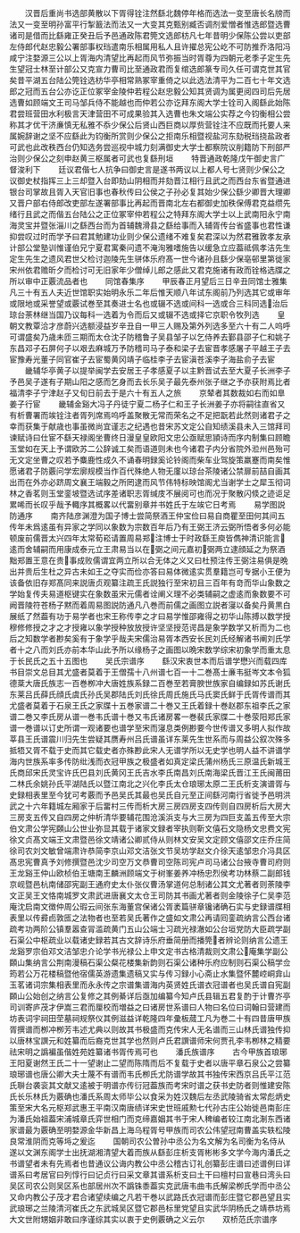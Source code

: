 <!-- { "loadSidebar": true } -->
　　汉晋后重尚书选部黄散以下胥得铨注然繇北魏停年格而选法一变至唐长名牓而法又一变至明孙富平行掣籖法而法又一大变其克甄别臧否调剂爱憎者惟选郎暨选曹诸司是借而比繇雍正癸丑后予邑通政陈君筦文选郎枋凡七年昔明少保陈公尝以吏部左侍郎代赵忠毅公署部事权珰遣南乐相属用私人且许擢总宪公屹不可防推乔洛阳冯咸宁注婺源三公以上胥海内清望比再起而风节弥振当时胥尊为四朝元老季子定生先生望冠士林至计部公又克宣力曹司比至通政君而复绾选郎篆专司久任可谓克世其官矣昔平湖五台陆公筦铨选枋华亭相常熟冢宰重倚之以此选法清平为二百七十年文选郎之冠而五台公亦讫正位冢宰金陵仲若程公赵忠毅公知其贤调为属更阅四司后先居选曹如顾端文王司马邹兵侍不能越也而仲若公亦讫拜东阁大学士铨司入阁繇此始陈君尝班营田水利极言天津营田不可成果验其入选曹也朱文端公实荐之今钧衡相公尝称其才优干济亷慎无私雅不忝少保公后贤山西巨商以厚赀营铨注不应既而托要人来属婉辞谢之坚不应繇此为钧衡所赏则少保公之拒南乐相暨视盐河东劾税珰挠盐政者可武也此改秩西台仍知选务尝巡视中城力刻满御史大学士都察院议削籍防下刑部严治则少保公之刻申赵黄三枢属者可武也复繇刑垣
　　特晋通政乾隆戊午御史言广督浚利下
　　廷议君偕七人抗争曰御史言是遂书两议以上都人号七贤则少保公之议御史杖指挥三上三却暨入台即劾山阴相而并劾晋江相行且武之而西台东省暨通进银台司掌故且胥入天官旧事也春秋传曰公侯之子孙必复其始少保公繇少卿晋大理卿又晋户部右侍郎改吏部左遂署部事比再起而晋南北左右都御史加秩保傅君克益缵先绪行且武之而偕五台陆公之正位冢宰仲若程公之特拜东阁大学士以上武南阳永宁南海灵宝并暨张淄川之繇西台而为首辅魏滑县之繇给事而入辅胥传台省盛事也君性谦抑尝叹过时而学予曰君其勉建功业则少保公遗绪不难复矣君深以为然君雅敦孝友承计部公堂塾训惟谨伯兄宁夏君寓秦问遗不淹洵雅嗜施告以缓急立应葢祗佩孝洁先生定生先生之遗风君世父检讨迦陵先生骈体乐府髙一世今诸孙且繇少保亳邨里第徙家宋州依君赡昕夕而检讨可无旧家年少僧绰儿郎之感此又君克施诸有政而铨格选牒之所以审中正覈流品者也
　　同馆春集序
　　甲辰春正月望后三日辛丑同馆士雅集凡三十有五人夫近世馆职实始明永乐二年后惟天顺八年试东阁前乃列选其它或审年或限地或采誉望或覈试巻至其奏进士名也或辍不选或间科一选或合三科同选治后琼台荼林继当国乃议每科一选着为令而后又或辍不选或择它京职令牧列选
　　皇朝文教覃洽才彦蔚兴选额浸益岁辛丑自一甲三人赐及第外列选多至六十有二人呜呼可谓盛矣乃歳未匝三期而太仓沈子防稽鲁子吴县邹子以乞侍养去鄞县邵子仁和姚子东昌邓子石屏何子以艰去麻城万予防稽司马子泰和梁子去宦晋孝感屠子平越王子去宦豫寿光董子同官崔子去宦蜀黄冈靖子临桂李子去宦滇苍溪李子海盐俞子去宦
　　畿辅华亭黄子以提举闽学去安居王子孝感夏子以主黔晋试去至大夏子长洲李子予邑吴子遂有子期山阳之感而乞身而去长乐吴子最先泰州张子继之予亦获附焉比者福清李子宁津赵子又旬日前去于是六十有五人之旅
　　京辇者其数裁如右而如臯姜子行宦
　　畿辅金谿大冯子丹徒宁夏二杨子仁和王子长洲姜子亦将嗣往直省又有析曹署而竢铨注者胥列席焉呜呼盖聚散无常而荣名之不足把翫若此然则诸君子之幸而获集于献歳也事虽微尚宜谨志之纪遇也昔宋苏文定公自知绩溪县未入三馆拜司谏赋诗曰仕宦不繇天禄阁坐曹终日漫皇皇欧阳文忠公亟赋思頴诗而序内制集曰顾瞻玉堂如在天上予谓欧苏二公辞诚工矣而语道则未也今诸君子内分省院外涖州邑殆可无文定坐曹之叹若予麋鹿性成久不诵春明録奚论铃阁而柴车业驾旋策羸蹇而南矣惟愿诸君子防覈问学宏廓规模当作百代殊绝人物无廑以琼台茶陵诸公禁扉前喆自画其出而在外亦必跻周文襄王端毅之所罔逮而风节伟特标映馆阁尤当谢学士之犀玉彻词林之香茗则玉堂銮坡暨选试序差诸职志胥缄庋不展阅可也而况于聚散闪倐之迹讵足累唏而长叹乎哉予輙序其概畧以代畱别章并书姓氏于左竢它日考焉
　　易学图説防通序
　　南齐陆彦渊澄为国子博士尝简祭酒王仲宝俭曰易自商瞿至田何其间五传年未爲逺虽有异家之学同以象数为宗数百年后乃有王弼王济云弼所悟者多何必能顿废前儒晋太兴四年太常荀崧请置周易郑注博士于时政繇王庾皆儁神清识能言逺而舍辅嗣而用康成泰元立王肃易当以在弼之间元嘉初弼两立逮顔延之为祭酒黜郑置王意在贵事成败儒谓宜两立所以合无体之义又曰杜预注传王弼注易俱是晩出并贵后生杜之异古未如王之夺实而俭亦答曰易体微逺实贯羣籍岂可专据小王便为该备依旧存郑髙同来説唐贞观纂注疏王氏説独行至宋初且三百年有竒而华山象数之学始复传夫易道枢键实在象数虽宋元儒者诠阐义理不必类辅嗣之虚逺而象数要不可阙晋陵符苍杨子黙而着周易图説防通凡八巻而前儒之画图立説者寖以备矣丹黄黒白展纸了然葢有功于易学者也宋王称传李之才曰易学惟邵雍得之初华山陈搏以数学授穆修修授之才之才授雍以象学授种放放授许坚坚授范谔昌是象学数学又析而为二也后之知数学者尠矣奚有于象学乎哉夫宋儒治易胥本西安长民刘氏经解诸书阐刘氏学者十之八而刘氏亦前本华山此予所以缘杨子之画图以晩宋数学综宋初象学而重太息于长民氏之五十五图也
　　吴氏宗谱序
　　繇汉宋衷世本而后谱学懋兴而载四库书目崇文总目其尤盛者莫着于王僧孺十八州谱七百一十二巻髙士亷韦挺岑文本令狐德棻大唐氏族志一百巻栁冲大唐姓族系録二百巻至若膏腴世族家自编録如苏氏谢氏东莱吕氏薛氏顔氏虞氏孙氏吴郡陆氏刘氏徐氏周氏施氏马氏窦氏鲜于氏胥传谱而其尤盛者莫着于石泉王氏之家牒十五巻家谱二十巻又王氏着録十巻赵郡东祖李氏之家谱二巻又李氏房从谱一巻韦氏谱十巻又韦氏诸房畧一巻裴氏家牒二十巻荥阳郑氏家谱一巻谱以订史所谓一观诸要也谱学至宋而寖息类例尠要今世传谱又多明人拟作故莘县王氏谱震川归先生尝疑其赝寿州吕氏谱虽详东莱先生世系而与周益公叙次殊多抵牾又胥不载于史而其它载史者亦殊尠此宋人无谱学所以无史学也明人益不讲谱学海内世族系率多传防纰浅而衣冠甲族之极盛者如真定梁氏蒲州杨氏三原温氏新城王氏商邱宋氏灵宝许氏巴县刘氏黄冈王氏吉水李氏南昌刘氏南海梁氏晋江王氏闽莆田二林氏余姚孙氏平湖陆氏以暨江南北之兴化李氏太仓琅琊太原二王氏析支演谱胥与史録相表里至今犹可考覈而予邑吴氏其最也吴氏自元至正间繇河南行省徙予邑明洪武之十六年籍城左厢家于后畱村三传而析大房三房四房支四传则自四房析后大房大三房支五传又自四房之仲析清华要辅花围沧溪浜支与大三房为四巨支盖五传至大宗伯文肃公学宪頥山公世业弥显其载于诸家文録者宰执则靳文僖石文隐杨文忠费文宪徐文贞髙文端王文肃暨邑徐文靖诸公卿贰侍从则林文安吴文定顾文僖邵文庄乔庄简徐司农刘文敏曾端肃许恭简李京山邓文洁张文节吴坊学赵文介徐天逺邹忠介冯具区髙忠宪曹真予刘修撰暨邑沈少司空万文恭曹司空陈司宪卢司马诸公台掖寺曹司府则王龙谿王仲山欧桢伯王塘南王麟洲顾端文于树峯姜养冲杨忠烈侯考功林蔡二副郎钱京岘暨邑杭南储邵宪副王通府史太仆张仪曹汤掌道何总制诸公其文尤著者则荼陵李文正吴王文恪南城罗文肃武进唐襄文太仓王司防其书画尤著者则金陵徐子仁吴李范庵沈启南文徴仲周公瑕云间张东海董宫保诸公胥袤篇骈章镵诸确石实与史録谱牒相表里以传彛卣敦匜之法物者也至若吴氏著作之盛如文肃公再请囘銮疏纳言公西台诸疏考功两阶公镇羣嚣查冐滥疏黄门五山公端士习疏光禄澈如公台垣党防大臣疏学副石渠公中枢疏业以载诸史録若其古文辞诗乐府垂简册而播筦者辨论则纳言公遗王龙谿罗宗伯邓文洁邹忠介论学书光禄公上申文定书古格清裁则文肃公庵集学副公頥山集纳言公荆南漫稿石渠公粲花楼集新韵则石渠公诸种乐府应制则石渠公稿学佥筠若公万花楼稿暨他宿儒英游遗集遗稿又实与传习録小心斋止水集暨怀麓崆峒弇山玉茗诸词宗集相表里而永永传之宗谱集谱海内英贤姓氏谱衣冠谱者也吴氏谱自宪副頥山公始创之纳言公复修之其例綦详后亟加编纂今知卢氏县辑五君复酌于计曹岕亭司训寄庐茂才伊嵩三君而厘校而増益之曰诸房世系谱曰人物曰名位曰词翰曰营建而坊表词宇祠田茔墓祠规祭仪其例滋益详乾隆四年彚板蒇工凡为巻二十有四昔唐甲族胥撰谱而栁冲栁芳韦述尤典以则故其书极盛而克传宋人无名谱而三山林氏谱独传抑以唐林宝譔元和姓纂而后裔克世其学也然则卢氏君譔谱师宋何贾孔李韦栁林之精要祛宋明之譌褊虽偕姓苑姓纂诸书胥传焉可也
　　潘氏族谱序
　　古今甲族首琅琊王阳夏谢然王氏二十一望谢止二望而陈隋而后不复载于史者以唐平章石泉公之尝纂琅琊谱也唐公卿大夫士蔑不有谱而韦氏栁氏尤防谱学故其书独传宋西京吕氏平江范氏聨台袭衮其文献又逺被于明谱亦传衍冠葢族而考宋时谱之获书史防者则惟建安陈氏长乐林氏为覈确也潘氏系周太师毕公以食采为姓汉魏后左丞武陵骑省太常彪炳史策至宋大名元枢郑武惠王平南汉南唐绩详宋史世班戚勲七代孙古庄公始徙邑南彭庄为潘氏始祖葢宋浦城章氏弈世相门而克缔嘉姻其书于宋人稗编者较江南北淛东西诸家谱最为覈确至明婺源金华新昌上海乌程胥号甲族而司农公伟望冠南曹盖实轶松陵良常淮阴而克等埓之爰迄
　　国朝司农公曽孙中丞公为名文解为名司衡为名侍从遂以文渊东阁学士出抚湖湘清望大着而族从繇彭庄析支胥彬彬多文学今海内潘氏之书谱望者未有先焉者也昔通议公诲内教公中丞公稽古订礼创纂彭庄谱曰述谱例曰详谱系曰考居官曰列惇行曰记贞行曰采文章其谱系析支曰土干曰檀村曰宣巷曰湾头曰吴区司农公则吴区系也部居州次不譌铢黍葢实克武唐韦曲韦氏解梁栁氏学而中丞公又命内教公子茂才君合诸望续编之凡若干巻以武路氏衣冠谱而彭庄暨它郡邑望且实武琅琊之兰陵清河崔氏之东武城吴区暨它郡邑标里党望且实武华阴杨氏之靖恭坊焉大文世附甥姻非敢曰序谨综其实以衷于史例覈确之义云尔
　　双桥范氏宗谱序
